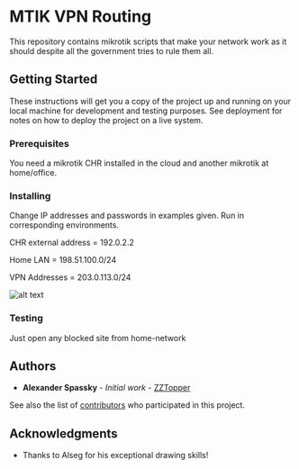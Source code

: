 # MTIK VPN Routing

This repository contains mikrotik scripts that make your network work as it should despite all the government tries to rule them all.

## Getting Started

These instructions will get you a copy of the project up and running on your local machine for development and testing purposes. See deployment for notes on how to deploy the project on a live system.

### Prerequisites

You need a mikrotik CHR installed in the cloud and another mikrotik at home/office.

### Installing

Change IP addresses and passwords in examples given. Run in corresponding environments.

CHR external address = 192.0.2.2

Home LAN = 198.51.100.0/24

VPN Addresses = 203.0.113.0/24

![alt text](https://raw.githubusercontent.com/zztopper/mtik-vpn/master/chart.png)

### Testing

Just open any blocked site from home-network


## Authors

* **Alexander Spassky** - *Initial work* - [ZZTopper](https://github.com/zztopper)

See also the list of [contributors](https://github.com/zztopper/mtik-vpn/contributors) who participated in this project.

## Acknowledgments

* Thanks to Alseg for his exceptional drawing skills!

